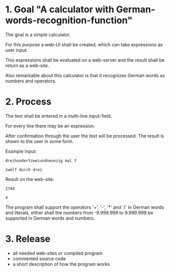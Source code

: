 # 1. Goal "A calculator with German-words-recognition-function"
 The goal is a simple calculator. 
 
 For this purpose a web-UI shall be created, which can take expressions as user input.
 
 
 This expressions shall be evaluated on a web-server and the result shall be return as a web-site.
 
 
 Also remarkable about this calculator is that it recognizes German words as numbers and operators.
 
 
# 2. Process
The text shall be entered in a multi-line input-field. 
 
For every line there may be an expression. 
 
After confirmation through the user the text will be processed. The result is shown to the user in some form.
 
Example 
Input:
 
`dreihundertzweiundneunzig mal 7`

`zwölf durch drei`


Result on the web-site:

`2744`

`4`

The program shall support the operators '+', '-', '*' and '/' in German words and literals, either shall the numbers from -9.999.999 to 9.999.999
be supported in German words and numbers.

# 3. Release
- all needed web-sites or compiled program
- commented source code
- a short description of how the program works